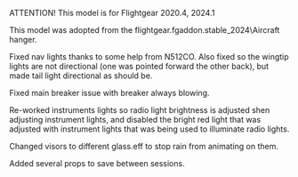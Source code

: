ATTENTION!
This model is for Flightgear 2020.4, 2024.1

This model was adopted from the flightgear.fgaddon.stable_2024\Aircraft hanger.




Fixed nav lights thanks to some help from N512CO. Also fixed so the wingtip lights are not directional (one was pointed forward the other back), but made tail light directional as should be.

Fixed main breaker issue with breaker always blowing.

Re-worked instruments lights so radio light brightness is adjusted shen adjusting instrument lights, and disabled the bright red light that was adjusted with instrument lights that was being used to illuminate radio lights.

Changed visors to different glass.eff to stop rain from animating on them. 

Added several props to save between sessions.

